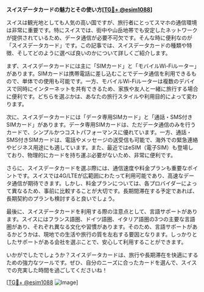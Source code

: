 **スイスデータカードの魅力とその使い方[[TG💪+ @esim1088](https://t.me/s/esim1088)]**

スイスは観光地としても人気の高い国ですが、旅行者にとってスマホの通信環境は非常に重要です。特にスイスでは、街中や山岳地帯でも安定したネットワークが提供されているため、データ通信が必要不可欠です。そんな時に便利なのが「スイスデータカード」です。この記事では、スイスデータカードの種類や特徴、そしてどのように選べば良いのかについて詳しくご紹介します。

まず、スイスデータカードには主に「SIMカード」と「モバイルWi-Fiルーター」があります。SIMカードは携帯電話に差し込むことでデータ通信を利用できるもので、単体での使用も可能です。一方、モバイルWi-Fiルーターは複数のデバイスで同時にインターネットを共有できるため、家族や友人と一緒に旅行する場合に便利です。どちらを選ぶかは、あなたの旅行スタイルや利用目的によって変わります。

次に、スイスデータカードには「データ専用SIMカード」と「通話・SMS付きSIMカード」があります。データ専用SIMカードは、ただデータ通信のみを行うカードで、シンプルかつコストパフォーマンスに優れています。一方、通話・SMS付きSIMカードは、電話やメッセージの送受信も可能で、海外での緊急連絡やビジネス用途にも適しています。また、最近ではeSIM（電子SIM）も登場しており、物理的にカードを持ち運ぶ必要がないため、非常に便利です。

さらに、スイスデータカードを選ぶ際には、通信速度や料金プランも重要なポイントです。スイスでは4G/LTEが広範囲にわたって利用可能であり、高速なデータ通信が期待できます。しかし、料金プランについては、各プロバイダーによって異なるため、事前に比較することが大切です。長期間滞在する予定であれば、長期契約のプランも検討すると良いでしょう。

最後に、スイスデータカードを利用する際の注意点として、言語サポートがあります。スイスにはフランス語圏、ドイツ語圏、イタリア語圏の3つの主要な言語圏があり、それぞれ異なる文化や習慣があります。そのため、言語サポートがあるかどうかは、現地での生活や旅行の質を左右する要因となります。しっかりとしたサポートがある会社を選ぶことで、安心して利用することができます。

いかがでしたでしょうか？スイスデータカードは、旅行や長期滞在を快適にするための強力なツールです。ぜひ、自分のニーズに合ったカードを選んで、スイスでの充実した時間を過ごしてくださいね！

[[TG💪+ @esim1088](https://t.me/s/esim1088) ![Image](https://i.postimg.cc/Y0z9fWf4/image.png)]